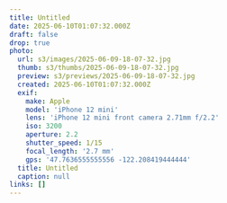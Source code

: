 ```yaml
---
title: Untitled
date: 2025-06-10T01:07:32.000Z
draft: false
drop: true
photo:
  url: s3/images/2025-06-09-18-07-32.jpg
  thumb: s3/thumbs/2025-06-09-18-07-32.jpg
  preview: s3/previews/2025-06-09-18-07-32.jpg
  created: 2025-06-10T01:07:32.000Z
  exif:
    make: Apple
    model: 'iPhone 12 mini'
    lens: 'iPhone 12 mini front camera 2.71mm f/2.2'
    iso: 3200
    aperture: 2.2
    shutter_speed: 1/15
    focal_length: '2.7 mm'
    gps: '47.7636555555556 -122.208419444444'
  title: Untitled
  caption: null
links: []
---
```


